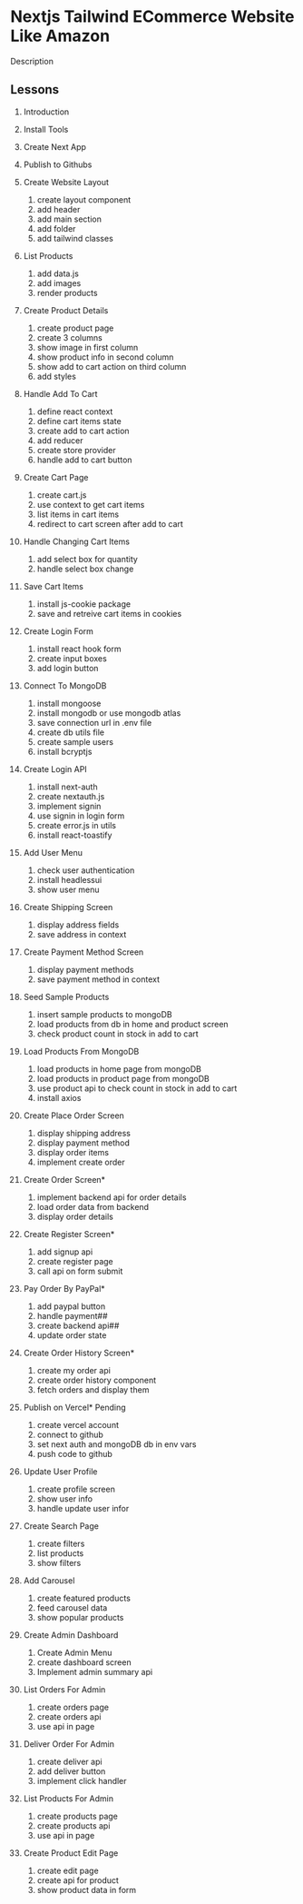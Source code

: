 # Nextjs Tailwind ECommerce Website Like Amazon

Description

## Lessons

1. Introduction

2. Install Tools

3. Create Next App

4. Publish to Githubs

5. Create Website Layout

   1. create layout component
   2. add header
   3. add main section
   4. add folder
   5. add tailwind classes

6. List Products

   1. add data.js
   2. add images
   3. render products

7. Create Product Details

   1. create product page
   2. create 3 columns
   3. show image in first column
   4. show product info in second column
   5. show add to cart action on third column
   6. add styles

8. Handle Add To Cart

   1. define react context
   2. define cart items state
   3. create add to cart action
   4. add reducer
   5. create store provider
   6. handle add to cart button

9. Create Cart Page

   1. create cart.js
   2. use context to get cart items
   3. list items in cart items
   4. redirect to cart screen after add to cart

10. Handle Changing Cart Items

    1. add select box for quantity
    2. handle select box change

11. Save Cart Items

    1. install js-cookie package
    2. save and retreive cart items in cookies

12. Create Login Form

    1. install react hook form
    2. create input boxes
    3. add login button

13. Connect To MongoDB

    1. install mongoose
    2. install mongodb or use mongodb atlas
    3. save connection url in .env file
    4. create db utils file
    5. create sample users
    6. install bcryptjs

14. Create Login API

    1. install next-auth
    2. create nextauth.js
    3. implement signin
    4. use signin in login form
    5. create error.js in utils
    6. install react-toastify

15. Add User Menu

    1. check user authentication
    2. install headlessui
    3. show user menu

16. Create Shipping Screen

    1. display address fields
    2. save address in context

17. Create Payment Method Screen

    1. display payment methods
    2. save payment method in context

18. Seed Sample Products

    1. insert sample products to mongoDB
    2. load products from db in home and product screen
    3. check product count in stock in add to cart

19. Load Products From MongoDB

    1. load products in home page from mongoDB
    2. load products in product page from mongoDB
    3. use product api to check count in stock in add to cart
    4. install axios

20. Create Place Order Screen

    1. display shipping address
    2. display payment method
    3. display order items
    4. implement create order

21. Create Order Screen\*

    1. implement backend api for order details
    2. load order data from backend
    3. display order details

22. Create Register Screen\*

    1. add signup api
    2. create register page
    3. call api on form submit

23. Pay Order By PayPal\*

    1. add paypal button
    2. handle payment##
    3. create backend api##
    4. update order state

24. Create Order History Screen\*

    1. create my order api
    2. create order history component
    3. fetch orders and display them

25. Publish on Vercel\* Pending

    1. create vercel account
    2. connect to github
    3. set next auth and mongoDB db in env vars
    4. push code to github

26. Update User Profile

    1. create profile screen
    2. show user info
    3. handle update user infor

27. Create Search Page

    1. create filters
    2. list products
    3. show filters

28. Add Carousel

    1. create featured products
    2. feed carousel data
    3. show popular products

29. Create Admin Dashboard

    1. Create Admin Menu
    2. create dashboard screen
    3. Implement admin summary api

30. List Orders For Admin

    1. create orders page
    2. create orders api
    3. use api in page

31. Deliver Order For Admin

    1. create deliver api
    2. add deliver button
    3. implement click handler

32. List Products For Admin

    1. create products page
    2. create products api
    3. use api in page

33. Create Product Edit Page

    1. create edit page
    2. create api for product
    3. show product data in form
